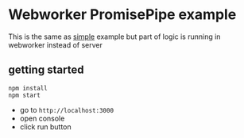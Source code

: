 # Webworker PromisePipe example

This is the same as [simple](../simple) example but part of logic is running in webworker instead of server

## getting started

```
npm install
npm start
```

* go to `http://localhost:3000`
* open console
* click run button
